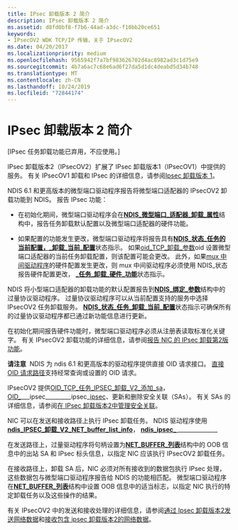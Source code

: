 ```yaml
---
title: IPsec 卸载版本 2 简介
description: IPsec 卸载版本 2 简介
ms.assetid: d8fd0bf8-f7b6-44ad-a3dc-f10bb20ce651
keywords:
- IPsecOV2 WDK TCP/IP 传输，关于 IPsecOV2
ms.date: 04/20/2017
ms.localizationpriority: medium
ms.openlocfilehash: 9565942f7a7bf983626702d4ac8982ad3c1d75e9
ms.sourcegitcommit: 4b7a6ac7c68e6ad6f27da5d1dc4deabd5d34b748
ms.translationtype: MT
ms.contentlocale: zh-CN
ms.lasthandoff: 10/24/2019
ms.locfileid: "72844174"
---
```

# <a name="introduction-to-ipsec-offload-version-2"></a>IPsec 卸载版本 2 简介

\[IPsec 任务卸载功能已弃用，不应使用。\]




IPsec 卸载版本2（IPsecOV2）扩展了 IPsec 卸载版本1（IPsecOV1）中提供的服务。 有关 IPsecOV1 卸载和 IPsec 的详细信息，请参阅[Ipsec 卸载版本 1](ipsec-offload-version-1.md)。

NDIS 6.1 和更高版本的微型端口驱动程序报告将微型端口适配器的 IPsecOV2 卸载功能到 NDIS。 报告 IPsec 功能：

-   在初始化期间，微型端口驱动程序会在[**NDIS\_微型端口\_适配器\_卸载\_属性**](https://docs.microsoft.com/windows-hardware/drivers/ddi/ndis/ns-ndis-_ndis_miniport_adapter_offload_attributes)结构中，报告任务卸载默认配置以及微型端口适配器的硬件功能。

-   如果配置的功能发生更改，微型端口驱动程序将报告具有[**NDIS\_状态\_任务的当前配置，\_卸载\_当前\_配置**](https://docs.microsoft.com/windows-hardware/drivers/network/ndis-status-task-offload-current-config)状态指示。 如果[oid\_TCP\_卸载\_参数](https://docs.microsoft.com/windows-hardware/drivers/network/oid-tcp-offload-parameters)oid 设置微型端口适配器的当前任务卸载配置，则该配置可能会更改。 此外，如果[mux 中间驱动程序](ndis-mux-intermediate-drivers.md)的硬件配置发生更改，则 mux 中间驱动程序必须使用 NDIS\_状态报告硬件配置更改， [ **\_任务\_卸载\_硬件\_功能**](https://docs.microsoft.com/windows-hardware/drivers/network/ndis-status-task-offload-hardware-capabilities)状态指示。

NDIS 将小型端口适配器的卸载功能的默认配置报告到[**NDIS\_绑定\_参数**](https://docs.microsoft.com/windows-hardware/drivers/ddi/ndis/ns-ndis-_ndis_bind_parameters)结构中的过量协议驱动程序。 过量协议驱动程序可以从当前配置支持的服务中选择 IPsecOV2 任务卸载服务。 [**NDIS\_状态\_任务\_卸载\_当前\_配置**](https://docs.microsoft.com/windows-hardware/drivers/network/ndis-status-task-offload-current-config)状态指示可确保所有的过量协议驱动程序都已通过新功能信息进行更新。

在初始化期间报告硬件功能时，微型端口驱动程序必须从注册表读取标准化关键字。 有关 IPsecOV2 卸载功能的详细信息，请参阅[报告 NIC 的 IPsec 卸载第2版功能](reporting-a-nic-s-ipsec-offload-version-2-capabilities.md)。

**请注意**  NDIS 为 ndis 6.1 和更高版本的驱动程序提供直接 OID 请求接口。 [直接 OID 请求路径](https://docs.microsoft.com/windows-hardware/drivers/ddi/_netvista/)支持经常查询或设置的 OID 请求。

 

IPsecOV2 提供[OID\_TCP\_任务\_IPSEC\_卸载\_V2\_添加\_sa](https://docs.microsoft.com/windows-hardware/drivers/network/oid-tcp-task-ipsec-offload-v2-add-sa)， [OID\_](https://docs.microsoft.com/windows-hardware/drivers/network/oid-tcp-task-ipsec-offload-v2-update-sa)\_\_\_ipsec\_\_\_\_\_\_\_\_\_ipsec\_[ipsec](https://docs.microsoft.com/windows-hardware/drivers/network/oid-tcp-task-ipsec-offload-v2-delete-sa)、更新和删除安全关联（SAs）。 有关 SAs 的详细信息，请参阅[在 IPsec 卸载版本2中管理安全关联](managing-security-associations-in-ipsec-offload-version-2.md)。

NIC 可以在发送和接收路径上执行 IPsec 卸载任务。 NDIS 驱动程序使用[**ndis\_IPSEC\_卸载\_V2\_NET\_buffer\_list\_info**](https://docs.microsoft.com/windows-hardware/drivers/ddi/ndis/ns-ndis-_ndis_ipsec_offload_v2_net_buffer_list_info)， [**ndis\_ipsec\_** ](https://docs.microsoft.com/windows-hardware/drivers/ddi/ndis/ns-ndis-_ndis_ipsec_offload_v2_header_net_buffer_list_info)\_\_\_\_\_\_\_\_\_\_\_\_\_\_[](https://docs.microsoft.com/windows-hardware/drivers/ddi/ndis/ns-ndis-_ndis_ipsec_offload_v2_tunnel_net_buffer_list_info)

在发送路径上，过量驱动程序将句柄设置为[**NET\_BUFFER\_列表**](https://docs.microsoft.com/windows-hardware/drivers/ddi/ndis/ns-ndis-_net_buffer_list)结构中的 OOB 信息中的出站 SA 和 IPsec 标头信息，以指定 NIC 应该执行 IPsecOV2 卸载任务。

在接收路径上，卸载 SA 后，NIC 必须对所有接收到的数据包执行 IPsec 处理，这些数据包与微型端口驱动程序报告给 NDIS 的功能相匹配。 微型端口驱动程序在[**NET\_BUFFER\_列表**](https://docs.microsoft.com/windows-hardware/drivers/ddi/ndis/ns-ndis-_net_buffer_list)结构中设置 OOB 信息中的适当标志，以指定 NIC 执行的特定卸载任务以及这些操作的结果。

有关 IPsecOV2 中的发送和接收处理的详细信息，请参阅[通过 Ipsec 卸载版本2发送网络数据](sending-network-data-with-ipsec-offload-version-2.md)和[接收包含 ipsec 卸载版本2的网络数据](receiving-network-data-with-ipsec-offload-version-2.md)。

 

 





